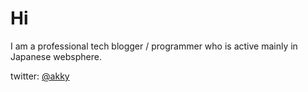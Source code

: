 # Hi

I am a professional tech blogger / programmer who is active mainly in Japanese websphere.

twitter: [@akky](https://twitter.com/akky)
